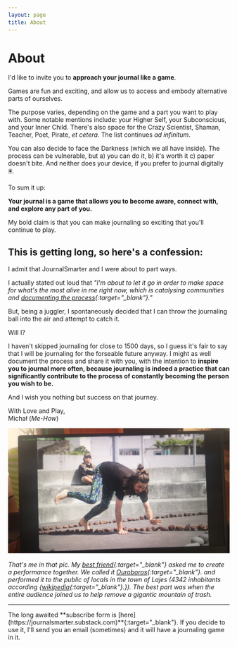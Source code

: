 ```yaml
---
layout: page
title: About
---
```


# About

I'd like to invite you to **approach your journal like a game**.

Games are fun and exciting, and allow us to access and embody alternative parts of ourselves.

The purpose varies, depending on the game and a part you want to play with. Some notable mentions include: your Higher Self, your Subconscious, and your Inner Child. There's also space for the Crazy Scientist, Shaman, Teacher, Poet, Pirate, *et cetera*. The list continues *ad infinitum*.

You can also decide to face the Darkness (which we all have inside). The process can be vulnerable, but  a) you can do it, b) it's worth it  c) paper doesn't bite. And neither does your device, if you prefer to journal digitally 🖲.

To sum it up:

**Your journal is a game that allows you to become aware, connect with, and explore any part of you.**

My bold claim is that you can make journaling so exciting that you'll continue to play. 

## This is getting long, so here's a confession:

I admit that JournalSmarter and I were about to part ways.

I actually stated out loud that *"I'm about to let it go in order to make space for what's the most alive in me right now, which is catalysing communities and [documenting the process](https://michalkorzonek.com){:target="_blank"}."*

But, being a juggler, I spontaneously decided that I can throw the journaling ball into the air and attempt to catch it.

Will I?

I haven't skipped journaling for close to 1500 days, so I guess it's fair to say that I will be journaling for the forseable future anyway. I might as well document the process and share it with you, with the intention to **inspire you to journal more often, because journaling is indeed a practice that can significantly contribute to the process of constantly becoming the person you wish to be.**

And I wish you nothing but success on that journey.

With Love and Play,<br>
Michał (*Me-How*)

![Michal in green leggings and on all fours, jumping above a line made of small rocks](/assets/michal-ouroboros.jpg)

*That's me in that pic. My [best friend](https://austejaliu.com){:target="_blank"} asked me to create a performance together. We called it [Ouroboros](https://michalkorzonek.com/ouroboros){:target="_blank"}. and performed it to the public of locals in the town of Lajes (4342 inhabitants according {[wikipedia](https://en.wikipedia.org/wiki/Lajes_do_Pico){:target="_blank"}.}). The best part was when the entire audience joined us to help remove a gigantic mountain of trash.*
<hr>
The long awaited **subscribe form is [here](https://journalsmarter.substack.com)**{:target="_blank"}. If you decide to use it, I'll send you an email (sometimes) and it will have a journaling game in it.